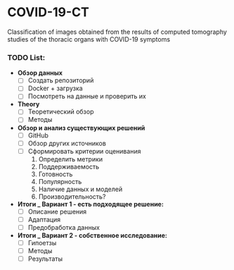# COVID-19-CT
Classification of images obtained from the results of computed tomography studies of the  thoracic organs with COVID-19 symptoms

### TODO List:

- **Обзор данных**
    - [ ]  Создать репозиторий
    - [ ]  Docker + загрузка
    - [ ]  Посмотреть на данные и проверить их
- **Theory**
    - [ ]  Теоретический обзор
    - [ ]  Методы
- **Обзор и анализ существующих решений**
    - [ ]  GitHub
    - [ ]  Обзор других источников
    - [ ]  Сформировать критерии оценивания
        1. Определить метрики
        2. Поддерживаемость
        3. Готовность
        4. Популярность
        5. Наличие данных и моделей
        6. Производительность?
- **Итоги _ Вариант 1 - есть подходящее решение:**
    - [ ]  Описание решения
    - [ ]  Адаптация
    - [ ]  Предобработка данных
- **Итоги _ Вариант 2 - собственное исследование:**
    - [ ]  Гипоетзы
    - [ ]  Методы
    - [ ]  Результаты
